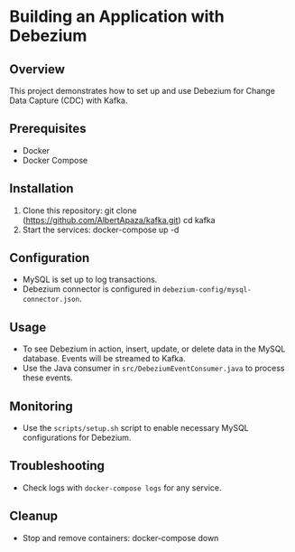 # Building an Application with Debezium

## Overview
This project demonstrates how to set up and use Debezium for Change Data Capture (CDC) with Kafka.

## Prerequisites
- Docker
- Docker Compose

## Installation
1. Clone this repository:
   git clone (https://github.com/AlbertApaza/kafka.git)
   cd kafka
2. Start the services:
   docker-compose up -d

## Configuration
- MySQL is set up to log transactions.
- Debezium connector is configured in `debezium-config/mysql-connector.json`.

## Usage
- To see Debezium in action, insert, update, or delete data in the MySQL database. Events will be streamed to Kafka.
- Use the Java consumer in `src/DebeziumEventConsumer.java` to process these events.

## Monitoring
- Use the `scripts/setup.sh` script to enable necessary MySQL configurations for Debezium.

## Troubleshooting
- Check logs with `docker-compose logs` for any service.

## Cleanup
- Stop and remove containers:
  docker-compose down
